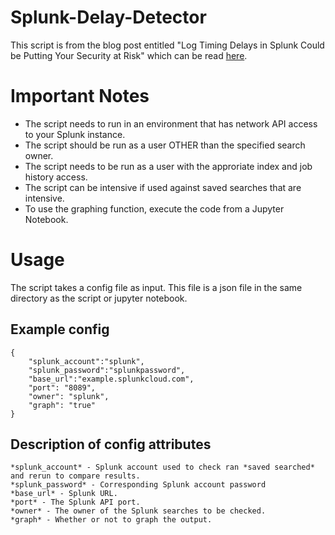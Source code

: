 # Splunk-Delay-Detector

This script is from the blog post entitled "Log Timing Delays in Splunk Could be Putting Your Security at Risk" which can be read [here](https://www.blue-prints.blog/content/blog/posts/splunk/splunklogdelay.html).

# Important Notes
* The script needs to run in an environment that has network API access to your Splunk instance.
* The script should be run as a user OTHER than the specified search owner.
* The script needs to be run as a user with the approriate index and job history access.
* The script can be intensive if used against saved searches that are intensive.
* To use the graphing function, execute the code from a Jupyter Notebook.

# Usage
The script takes a config file as input. This file is a json file in the same directory as the script or jupyter notebook.

## Example config

    {
        "splunk_account":"splunk",
        "splunk_password":"splunkpassword",
        "base_url":"example.splunkcloud.com",
        "port": "8089",
        "owner": "splunk",
        "graph": "true"
    }

## Description of config attributes

    *splunk_account* - Splunk account used to check ran *saved searched* and rerun to compare results.
    *splunk_password* - Corresponding Splunk account password
    *base_url* - Splunk URL.
    *port* - The Splunk API port.
    *owner* - The owner of the Splunk searches to be checked.
    *graph* - Whether or not to graph the output.

